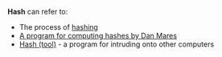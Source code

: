 **Hash** can refer to:

- The process of [hashing](hashing "wikilink")
- [A program for computing hashes by Dan
  Mares](Hash_(Maresware) "wikilink")
- [Hash (tool)](Hash_(tool) "wikilink") - a program for intruding onto
  other computers